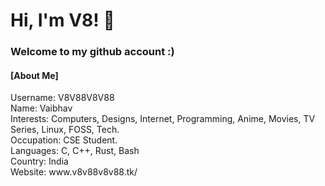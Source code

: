 <h1 >Hi, I'm V8! 👋</h1>
<h3 >Welcome to my github account :)</h3>
<h4>[About Me]</h4>
Username: V8V88V8V88<br>
Name: Vaibhav<br>
Interests: Computers, Designs, Internet, Programming, Anime, Movies, TV Series, Linux, FOSS, Tech.<br>
Occupation: CSE Student.<br>
Languages: C, C++, Rust, Bash<br>
Country: India<br>
Website: www.v8v88v8v88.tk/
